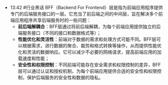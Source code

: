 
- 13:42 
	#行业黑话 BFF（Backend For Frontend）层是指为前端应用程序提供专门的后端服务接口的一层。它充当了前后端之间的中间层，旨在解决多个前端应用程序共享后端服务时的一些问题：
	- **前后端解耦合**：BFF层通过将前后端解耦，为每个前端应用提供独立的后端服务接口（不同的接口和数据格式等）；
	- **性能优化和灵活性**：前端对于数据的需求和处理方式可能不同。BFF层可以根据需求，进行数据的聚合、裁剪和格式转换等操作，从而提供性能优化和灵活的数据响应。它可以减少不必要的网络请求，提高前端应用的加载速度和性能；
	- **安全性和权限控制**：不同前端可能存在安全需求和权限控制的差异，BFF层可以通过认证和授权机制，为每个前端应用提供合适的安全性和权限控制，保护后端服务的安全性和数据的隐私。 